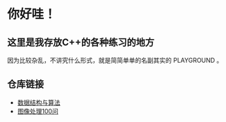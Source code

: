 # 你好哇！

## 这里是我存放C++的各种练习的地方

因为比较杂乱，不讲究什么形式，就是简简单单的名副其实的 PLAYGROUND 。

## 仓库链接

- [数据结构与算法](./DataStructure/readme.md)
- [图像处理100问](./ImageProcessing100/readme.md)


